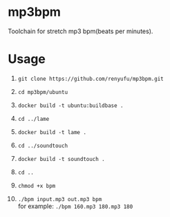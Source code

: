 # mp3bpm

Toolchain for stretch mp3 bpm(beats per minutes).


# Usage

1. `git clone https://github.com/renyufu/mp3bpm.git`

2. `cd mp3bpm/ubuntu`

3. `docker build -t ubuntu:buildbase .`

4. `cd ../lame`

5. `docker build -t lame .`

6. `cd ../soundtouch`

7. `docker build -t soundtouch .`

8. `cd ..`

9. `chmod +x bpm`

10. `./bpm input.mp3 out.mp3 bpm`  
    for example: `./bpm 160.mp3 180.mp3 180`
